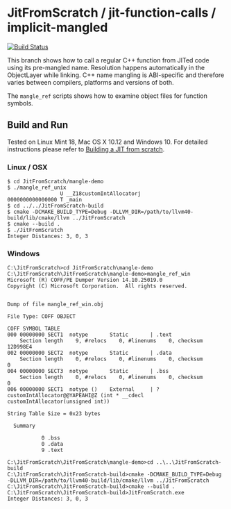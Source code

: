 # JitFromScratch / jit-function-calls / implicit-mangled

[![Build Status](https://travis-ci.org/weliveindetail/JitFromScratch.svg?branch=jit-function-calls/implicit-mangled)](https://travis-ci.org/weliveindetail/JitFromScratch)

This branch shows how to call a regular C++ function from JITed code using its pre-mangled name. Resolution happens automatically in the ObjectLayer while linking. C++ name mangling is ABI-specific and therefore varies between compilers, platforms and versions of both.

The `mangle_ref` scripts shows how to examine object files for function symbols.

## Build and Run

Tested on Linux Mint 18, Mac OS X 10.12 and Windows 10. For detailed instructions please refer to [Building a JIT from scratch](https://weliveindetail.github.io/blog/post/2017/07/18/building-a-jit-from-scratch.html).

### Linux / OSX
```
$ cd JitFromScratch/mangle-demo
$ ./mangle_ref_unix 
                 U __Z18customIntAllocatorj
0000000000000000 T _main
$ cd ../../JitFromScratch-build
$ cmake -DCMAKE_BUILD_TYPE=Debug -DLLVM_DIR=/path/to/llvm40-build/lib/cmake/llvm ../JitFromScratch
$ cmake --build .
$ ./JitFromScratch
Integer Distances: 3, 0, 3
```

### Windows
```
C:\JitFromScratch>cd JitFromScratch\mangle-demo
C:\JitFromScratch\JitFromScratch\mangle-demo>mangle_ref_win
Microsoft (R) COFF/PE Dumper Version 14.10.25019.0
Copyright (C) Microsoft Corporation.  All rights reserved.


Dump of file mangle_ref_win.obj

File Type: COFF OBJECT

COFF SYMBOL TABLE
000 00000000 SECT1  notype       Static       | .text
    Section length    9, #relocs    0, #linenums    0, checksum 12D998E4
002 00000000 SECT2  notype       Static       | .data
    Section length    0, #relocs    0, #linenums    0, checksum        0
004 00000000 SECT3  notype       Static       | .bss
    Section length    0, #relocs    0, #linenums    0, checksum        0
006 00000000 SECT1  notype ()    External     | ?customIntAllocator@@YAPEAHI@Z (int * __cdecl customIntAllocator(unsigned int))

String Table Size = 0x23 bytes

  Summary

           0 .bss
           0 .data
           9 .text

C:\JitFromScratch\JitFromScratch\mangle-demo>cd ..\..\JitFromScratch-build
C:\JitFromScratch\JitFromScratch-build>cmake -DCMAKE_BUILD_TYPE=Debug -DLLVM_DIR=/path/to/llvm40-build/lib/cmake/llvm ../JitFromScratch
C:\JitFromScratch\JitFromScratch-build>cmake --build .
C:\JitFromScratch\JitFromScratch-build>JitFromScratch.exe
Integer Distances: 3, 0, 3
```
